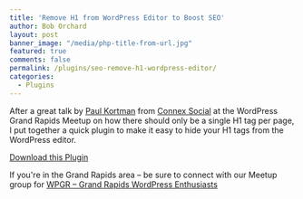 ```yaml
---
title: 'Remove H1 from WordPress Editor to Boost SEO'
author: Bob Orchard
layout: post
banner_image: "/media/php-title-from-url.jpg"
featured: true
comments: false
permalink: /plugins/seo-remove-h1-wordpress-editor/
categories:
  - Plugins
---
```

After a great talk by <a href="https://twitter.com/namtrok" target="_blank">Paul Kortman</a> from <a href="http://connexsocial.com/" target="_blank">Connex Social</a> at the WordPress Grand Rapids Meetup on how there should only be a single H1 tag per page, I put together a quick plugin to make it easy to hide your H1 tags from the WordPress editor.

<!--more-->

<a href="http://wordpress.org/plugins/seo-remove-h1" target="_blank">Download this Plugin</a>

If you're in the Grand Rapids area &#8211; be sure to connect with our Meetup group for <a href="http://www.meetup.com/wpgrandrapids/" target="_blank">WPGR &#8211; Grand Rapids WordPress Enthusiasts</a>